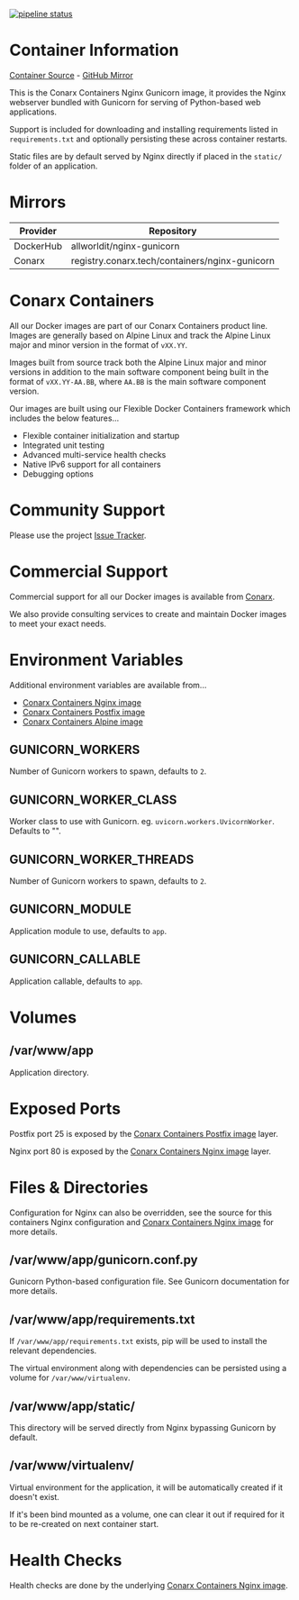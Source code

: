[![pipeline status](https://gitlab.conarx.tech/containers/nginx-gunicorn/badges/main/pipeline.svg)](https://gitlab.conarx.tech/containers/nginx-gunicorn/-/commits/main)

# Container Information

[Container Source](https://gitlab.conarx.tech/containers/nginx-gunicorn) - [GitHub Mirror](https://github.com/AllWorldIT/containers-nginx-gunicorn)

This is the Conarx Containers Nginx Gunicorn image, it provides the Nginx webserver bundled with Gunicorn for serving of Python-based web
applications.

Support is included for downloading and installing requirements listed in `requirements.txt` and optionally persisting these across
container restarts.

Static files are by default served by Nginx directly if placed in the `static/` folder of an application.



# Mirrors

|  Provider  |  Repository                                    |
|------------|------------------------------------------------|
| DockerHub  | allworldit/nginx-gunicorn                      |
| Conarx     | registry.conarx.tech/containers/nginx-gunicorn |



# Conarx Containers

All our Docker images are part of our Conarx Containers product line. Images are generally based on Alpine Linux and track the
Alpine Linux major and minor version in the format of `vXX.YY`.

Images built from source track both the Alpine Linux major and minor versions in addition to the main software component being
built in the format of `vXX.YY-AA.BB`, where `AA.BB` is the main software component version.

Our images are built using our Flexible Docker Containers framework which includes the below features...

- Flexible container initialization and startup
- Integrated unit testing
- Advanced multi-service health checks
- Native IPv6 support for all containers
- Debugging options



# Community Support

Please use the project [Issue Tracker](https://gitlab.conarx.tech/containers/nginx-gunicorn/-/issues).



# Commercial Support

Commercial support for all our Docker images is available from [Conarx](https://conarx.tech).

We also provide consulting services to create and maintain Docker images to meet your exact needs.



# Environment Variables

Additional environment variables are available from...
* [Conarx Containers Nginx image](https://gitlab.conarx.tech/containers/nginx)
* [Conarx Containers Postfix image](https://gitlab.conarx.tech/containers/postfix)
* [Conarx Containers Alpine image](https://gitlab.conarx.tech/containers/alpine)


## GUNICORN_WORKERS

Number of Gunicorn workers to spawn, defaults to `2`.


## GUNICORN_WORKER_CLASS

Worker class to use with Gunicorn. eg. `uvicorn.workers.UvicornWorker`. Defaults to "".


## GUNICORN_WORKER_THREADS

Number of Gunicorn workers to spawn, defaults to `2`.


## GUNICORN_MODULE

Application module to use, defaults to `app`.


## GUNICORN_CALLABLE

Application callable, defaults to `app`.



# Volumes


## /var/www/app

Application directory.



# Exposed Ports

Postfix port 25 is exposed by the [Conarx Containers Postfix image](https://gitlab.conarx.tech/containers/postfix) layer.

Nginx port 80 is exposed by the [Conarx Containers Nginx image](https://gitlab.conarx.tech/containers/nginx) layer.



# Files & Directories

Configuration for Nginx can also be overridden, see the source for this containers Nginx configuration and
[Conarx Containers Nginx image](https://gitlab.conarx.tech/containers/nginx) for more details.


## /var/www/app/gunicorn.conf.py

Gunicorn Python-based configuration file. See Gunicorn documentation for more details.


## /var/www/app/requirements.txt

If `/var/www/app/requirements.txt` exists, pip will be used to install the relevant dependencies.

The virtual environment along with dependencies can be persisted using a volume for `/var/www/virtualenv`.


## /var/www/app/static/

This directory will be served directly from Nginx bypassing Gunicorn by default.


## /var/www/virtualenv/

Virtual environment for the application, it will be automatically created if it doesn't exist.

If it's been bind mounted as a volume, one can clear it out if required for it to be re-created on next container start.



# Health Checks

Health checks are done by the underlying
[Conarx Containers Nginx image](https://gitlab.iitsp.com/allworldit/docker/nginx/README.md).
